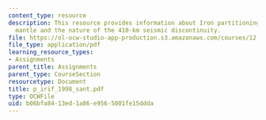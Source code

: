```yaml
---
content_type: resource
description: This resource provides information about Iron partitioning in a pyrolite
  mantle and the nature of the 410-km seismic discontinuity.
file: https://ol-ocw-studio-app-production.s3.amazonaws.com/courses/12-581-phase-transitions-in-the-earths-interior-spring-2005/b06bfa8413ed1a86e9565001fe15ddda_p_irif_1998_sant.pdf
file_type: application/pdf
learning_resource_types:
- Assignments
parent_title: Assignments
parent_type: CourseSection
resourcetype: Document
title: p_irif_1998_sant.pdf
type: OCWFile
uid: b06bfa84-13ed-1a86-e956-5001fe15ddda
---
```

